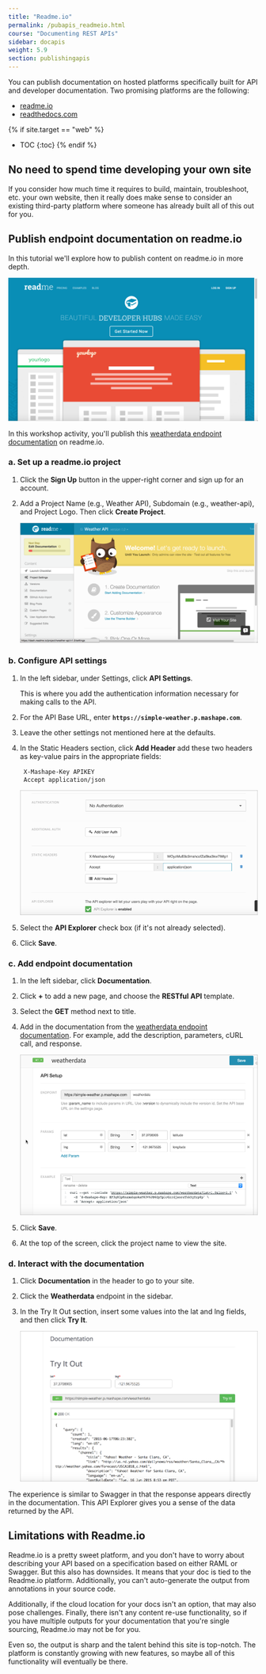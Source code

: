 ```yaml
---
title: "Readme.io"
permalink: /pubapis_readmeio.html
course: "Documenting REST APIs"
sidebar: docapis
weight: 5.9
section: publishingapis
---
```


You can publish documentation on hosted platforms specifically built for API and developer documentation. Two promising platforms are the following:

* [readme.io](http://readme.io)
* [readthedocs.com](http://readthedocs.com)

{% if site.target == "web" %}
* TOC
{:toc}
{% endif %}

## No need to spend time developing your own site

If you consider how much time it requires to build, maintain, troubleshoot, etc. your own website, then it really does make sense to consider an existing third-party platform where someone has already built all of this out for you.

## Publish endpoint documentation on readme.io

In this tutorial we'll explore how to publish content on readme.io in more depth.

<a href="http://readme.io"><img src="images/readmeio.png" alt="Readme.io" /></a>

In this workshop activity, you'll publish this [weatherdata endpoint documentation](https://www.mashape.com/fyhao/weather-13#weatherdata) on readme.io.

### a. Set up a readme.io project

1. Click the **Sign Up** button in the upper-right corner and sign up for an account.
2. Add a Project Name (e.g., Weather API), Subdomain (e.g., weather-api), and Project Logo. Then click **Create Project**.

	<img src="images/projectsettingsreadmeio.png" alt="Project Settings" />

### b. Configure API settings

1. In the left sidebar, under Settings, click **API Settings**.

	This is where you add the authentication information necessary for making calls to the API.

2. For the API Base URL, enter **`https://simple-weather.p.mashape.com`**.
3. Leave the other settings not mentioned here at the defaults.
4. In the Static Headers section, click **Add Header** add these two headers as key-value pairs in the appropriate fields:

   ```
	X-Mashape-Key APIKEY
	Accept application/json
   ```

	<img src="images/readmioheaders.png" alt="Readme.io static headers" />

5. Select the **API Explorer** check box (if it's not already selected).
6. Click **Save**.

### c. Add endpoint documentation

1. In the left sidebar, click **Documentation**.
2. Click **+** to add a new page, and choose the **RESTful API** template.
3. Select the **GET** method next to title.
4. Add in the documentation from the [weatherdata endpoint documentation](https://www.mashape.com/fyhao/weather-13#weatherdata). For example, add the description, parameters, cURL call, and response.

	<img src="images/weatherdatareadmio.png" alt="Inputting weatherdata into readme.io" />

 5. Click **Save**.
 6. At the top of the screen, click the project name to view the site.

### d. Interact with the documentation

 1. Click **Documentation** in the header to go to your site.
 2. Click the **Weatherdata** endpoint in the sidebar.
 3. In the Try It Out section, insert some values into the lat and lng fields, and then click **Try It**.

	<img src="images/readmeiotryitout.png" alt="Try it on readme.io" />

The experience is similar to Swagger in that the response appears directly in the documentation. This API Explorer gives you a sense of the data returned by the API.

## Limitations with Readme.io

Readme.io is a pretty sweet platform, and you don't have to worry about describing your API based on a specification based on either RAML or Swagger. But this also has downsides. It means that your doc is tied to the Readme.io platform. Additionally, you can't auto-generate the output from annotations in your source code.

Additionally, if the cloud location for your docs isn't an option, that may also pose challenges. Finally, there isn't any content re-use functionality, so if you have multiple outputs for your documentation that you're single sourcing, Readme.io may not be for you.

Even so, the output is sharp and the talent behind this site is top-notch. The platform is constantly growing with new features, so maybe all of this functionality will eventually be there.
